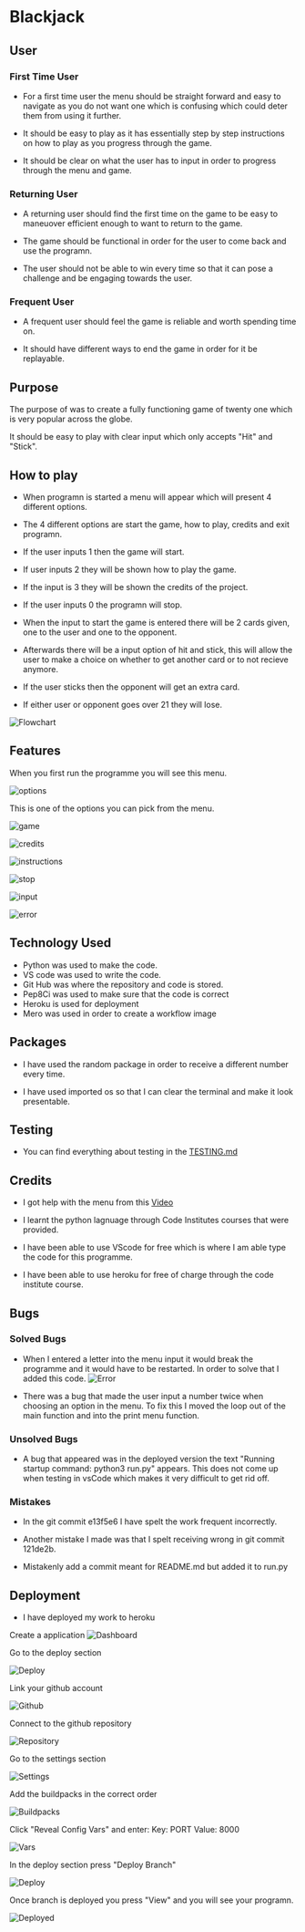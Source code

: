 # Blackjack

## User

### First Time User

- For a first time user the menu should be straight forward and easy to
 navigate as you do not want one which is confusing which could deter them
from using it further.

- It should be easy to play as it has essentially step by step instructions on
 how to play as you progress through the game.

 - It should be clear on what the user has to input in order to progress
 through the menu and game.

### Returning User

- A returning user should find the first time on the game to be easy to
 maneuover efficient enough to want to return to the game.

- The game should be functional in order for the user to come back and use
the programn.

- The user should not be able to win every time so that it can pose a
challenge and be engaging towards the user.

### Frequent User

- A frequent user should feel the game is reliable and worth spending time on.

- It should have different ways to end the game in order for it be replayable.

## Purpose

The purpose of was to create a fully functioning game of twenty one which
 is very popular across the globe.

It should be easy to play with clear input which only accepts
 "Hit" and "Stick".

## How to play

- When programn is started a menu will appear which will present 4 
 different options.

- The 4 different options are start the game, how to play, credits and
 exit programn.

- If the user inputs 1 then the game will start.

- If user inputs 2 they will be shown how to play the game.

- If the input is 3 they will be shown the credits of the project.

- If the user inputs 0 the programn will stop.

- When the input to start the game is entered there will be 2 cards given,
 one to the user and one to the opponent.

- Afterwards there will be a input option of hit and stick, this will allow
 the user to make a choice on whether to get another card or to
  not recieve anymore.

- If the user sticks then the opponent will get an extra card.

- If either user or opponent goes over 21 they will lose.

![Flowchart](documentation/flowchart.png)

## Features

When you first run the programme you will see this menu.

![options](documentation/options.png)

This is one of the options you can pick from the menu.

![game](documentation/play_one.png)

![credits](documentation/credits.png)

![instructions](documentation/how_to_play.png)

![stop](documentation/stop_programme.png)

![input](documentation/input.png)

![error](documentation/error.png)

## Technology Used

- Python was used to make the code.
- VS code was used to write the code.
- Git Hub was where the repository and code is stored.
- Pep8Ci was used to make sure that the code is correct
- Heroku is used for deployment
- Mero was used in order to create a workflow image

## Packages

- I have used the random package in order to receive a different number every
time.

- I have used imported os so that I can clear the terminal and make it look
presentable.

## Testing

- You can find everything about testing in the [TESTING.md](TESTING.md)

## Credits

- I got help with the menu from this 
[Video](https://www.youtube.com/watch?v=63nw00JqHo0)

- I learnt the python lagnuage through Code Institutes courses that were
provided.

- I have been able to use VScode for free which is where I am able type the
code for this programme.

- I have been able to use heroku for free of charge through the code institute
course.

## Bugs

### Solved Bugs

- When I entered a letter into the menu input it would break the programme
 and it would have to be restarted.
In order to solve that I added this code.
![Error](documentation/valueError.png)

- There was a bug that made the user input a number twice when choosing an
option in the menu. To fix this I moved the loop out of the main function
and into the print menu function.

### Unsolved Bugs

- A bug that appeared was in the deployed version the text "Running startup
command: python3 run.py" appears. This does not come up when testing in vsCode
which makes it very difficult to get rid off.

### Mistakes

- In the git commit e13f5e6 I have spelt the work frequent incorrectly.

- Another mistake I made was that I spelt receiving wrong in git
 commit 121de2b.

- Mistakenly add a commit meant for README.md but added it to run.py

## Deployment

- I have deployed my work to heroku

 Create a application
 ![Dashboard](documentation/heroku_dashboard.png)

 Go to the deploy section

 ![Deploy](documentation/deploy_section.png)

 Link your github account

 ![Github](documentation/link_github.png)

 Connect to the github repository

 ![Repository](documentation/connect_github.png)

Go to the settings section

![Settings](documentation/deploy_section.png)

Add the buildpacks in the correct order

![Buildpacks](documentation/buildpacks.png)

Click "Reveal Config Vars" and enter:
Key: PORT Value: 8000

![Vars](documentation/config_vars.png)

In the deploy section press "Deploy Branch"

![Deploy](documentation/manual_deploy.png)

Once branch is deployed you press "View" and you will see your programn.

![Deployed](documentation/successfully_deployed.png)
